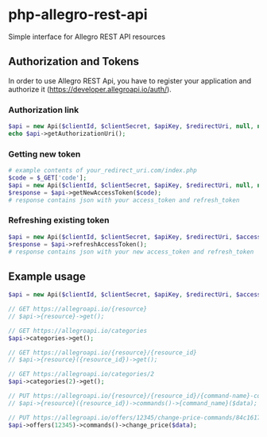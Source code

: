 # php-allegro-rest-api
Simple interface for Allegro REST API resources

## Authorization and Tokens ##
In order to use Allegro REST Api, you have to register your application and authorize it (https://developer.allegroapi.io/auth/).

### Authorization link ###
```php
$api = new Api($clientId, $clientSecret, $apiKey, $redirectUri, null, null);
echo $api->getAuthorizationUri();
```

### Getting new token ###
```php
# example contents of your_redirect_uri.com/index.php
$code = $_GET['code'];
$api = new Api($clientId, $clientSecret, $apiKey, $redirectUri, null, null);
$response = $api->getNewAccessToken($code);
# response contains json with your access_token and refresh_token
```

### Refreshing existing token ###
```php
$api = new Api($clientId, $clientSecret, $apiKey, $redirectUri, $accessToken, $refreshToken);
$response = $api->refreshAccessToken();
# response contains json with your new access_token and refresh_token
```

## Example usage ##
```php
$api = new Api($clientId, $clientSecret, $apiKey, $redirectUri, $accessToken, $refreshToken);

// GET https://allegroapi.io/{resource}
// $api->{resource}->get();

// GET https://allegroapi.io/categories
$api->categories->get();

// GET https://allegroapi.io/{resource}/{resource_id}
// $api->{resource}({resource_id})->get();

// GET https://allegroapi.io/categories/2
$api->categories(2)->get();

// PUT https://allegroapi.io/{resource}/{resource_id}/{command-name}-command/{uuid>}
// $api->{resource}({resource_id})->commands()->{command_name}($data);

// PUT https://allegroapi.io/offers/12345/change-price-commands/84c16171-233a-42de-8115-1f1235c8bc0f
$api->offers(12345)->commands()->change_price($data);
```
